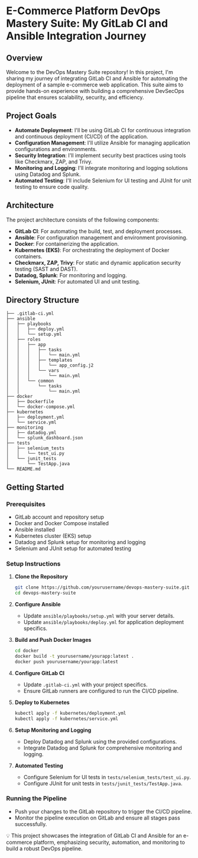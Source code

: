 # E-Commerce Platform DevOps Mastery Suite: My GitLab CI and Ansible Integration Journey

## Overview
Welcome to the DevOps Mastery Suite repository! In this project, I'm sharing my journey of integrating GitLab CI and Ansible for automating the deployment of a sample e-commerce web application. This suite aims to provide hands-on experience with building a comprehensive DevSecOps pipeline that ensures scalability, security, and efficiency.

## Project Goals
- **Automate Deployment**: I'll be using GitLab CI for continuous integration and continuous deployment (CI/CD) of the application.
- **Configuration Management**: I'll utilize Ansible for managing application configurations and environments.
- **Security Integration**: I'll implement security best practices using tools like Checkmarx, ZAP, and Trivy.
- **Monitoring and Logging**: I'll integrate monitoring and logging solutions using Datadog and Splunk.
- **Automated Testing**: I'll include Selenium for UI testing and JUnit for unit testing to ensure code quality.

## Architecture
The project architecture consists of the following components:
- **GitLab CI**: For automating the build, test, and deployment processes.
- **Ansible**: For configuration management and environment provisioning.
- **Docker**: For containerizing the application.
- **Kubernetes (EKS)**: For orchestrating the deployment of Docker containers.
- **Checkmarx, ZAP, Trivy**: For static and dynamic application security testing (SAST and DAST).
- **Datadog, Splunk**: For monitoring and logging.
- **Selenium, JUnit**: For automated UI and unit testing.

## Directory Structure
```plaintext
├── .gitlab-ci.yml
├── ansible
│   ├── playbooks
│   │   ├── deploy.yml
│   │   └── setup.yml
│   ├── roles
│   │   ├── app
│   │   │   ├── tasks
│   │   │   │   └── main.yml
│   │   │   ├── templates
│   │   │   │   └── app_config.j2
│   │   │   └── vars
│   │   │       └── main.yml
│   │   └── common
│   │       └── tasks
│   │           └── main.yml
├── docker
│   ├── Dockerfile
│   └── docker-compose.yml
├── kubernetes
│   ├── deployment.yml
│   └── service.yml
├── monitoring
│   ├── datadog.yml
│   └── splunk_dashboard.json
├── tests
│   ├── selenium_tests
│   │   └── test_ui.py
│   └── junit_tests
│       └── TestApp.java
└── README.md
```

## Getting Started
### Prerequisites
- GitLab account and repository setup
- Docker and Docker Compose installed
- Ansible installed
- Kubernetes cluster (EKS) setup
- Datadog and Splunk setup for monitoring and logging
- Selenium and JUnit setup for automated testing

### Setup Instructions
1. **Clone the Repository**
    ```sh
    git clone https://github.com/yourusername/devops-mastery-suite.git
    cd devops-mastery-suite
    ```

2. **Configure Ansible**
    - Update `ansible/playbooks/setup.yml` with your server details.
    - Update `ansible/playbooks/deploy.yml` for application deployment specifics.

3. **Build and Push Docker Images**
    ```sh
    cd docker
    docker build -t yourusername/yourapp:latest .
    docker push yourusername/yourapp:latest
    ```

4. **Configure GitLab CI**
    - Update `.gitlab-ci.yml` with your project specifics.
    - Ensure GitLab runners are configured to run the CI/CD pipeline.

5. **Deploy to Kubernetes**
    ```sh
    kubectl apply -f kubernetes/deployment.yml
    kubectl apply -f kubernetes/service.yml
    ```

6. **Setup Monitoring and Logging**
    - Deploy Datadog and Splunk using the provided configurations.
    - Integrate Datadog and Splunk for comprehensive monitoring and logging.

7. **Automated Testing**
    - Configure Selenium for UI tests in `tests/selenium_tests/test_ui.py`.
    - Configure JUnit for unit tests in `tests/junit_tests/TestApp.java`.

### Running the Pipeline
- Push your changes to the GitLab repository to trigger the CI/CD pipeline.
- Monitor the pipeline execution on GitLab and ensure all stages pass successfully.

💡 This project showcases the integration of GitLab CI and Ansible for an e-commerce platform, emphasizing security, automation, and monitoring to build a robust DevOps pipeline.
